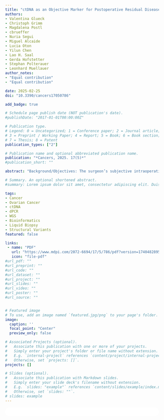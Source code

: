 ```yaml
---
title: "ctDNA as an Objective Marker for Postoperative Residual Disease in Primary Advanced High-Grade Serous Ovarian Cancer"
authors:
- Valentina Glueck
- Christoph Grimm
- Magdalena Postl
- cbrueffer
- Nuria Segui
- Miguel Alcaide
- Lucia Oton
- Yilun Chen
- Lao H. Saal
- Gerda Hofstetter
- Stephan Polterauer
- Leonhard Muellauer
author_notes:
- "Equal contribution"
- "Equal contribution"

date: 2025-02-25
doi: "10.3390/cancers17050786"

add_badge: true

# Schedule page publish date (NOT publication's date).
#publishDate: "2017-01-01T00:00:00Z"

# Publication type.
# Legend: 0 = Uncategorized; 1 = Conference paper; 2 = Journal article;
# 3 = Preprint / Working Paper; 4 = Report; 5 = Book; 6 = Book section;
# 7 = Thesis; 8 = Patent
publication_types: ["2"]

# Publication name and optional abbreviated publication name.
publication: "*Cancers, 2025. 17(5)*"
#publication_short: ""

abstract: "Background/Objectives: The surgeon’s subjective intraoperative evaluation is the standard of care to assess postoperative residual disease (RD) in advanced epithelial ovarian cancer (EOC). We investigated the feasibility of ctDNA as an objective marker for postoperative RD. Methods: This prospective study included 27 patients with advanced ovarian cancer (FIGO IIIA1–IVB) who underwent primary surgery between July 2021 and July 2022. Blood samples were analyzed preoperatively and on days 2 (d2) and 10 (d10) postoperatively. Low-coverage whole genome sequencing (WGS) was used to identify structural variants (SVs) at single-base pair resolution, single nucleotide variants (SNVs), and indels in tumor tissue to develop personalized, tumor-informed digital polymerase chain reaction (dPCR) fingerprint assays for each patient. Results: dPCR fingerprint assays were successfully developed for all patients by identifying one to eight SVs/SNVs per patient. ctDNA was detected in 96% (n = 26/27) of patients preoperatively and in 81% (n = 22/27) of patients at d10. Median ctDNA levels at d10 were significantly higher in patients with postoperative RD (median 367.38 copies (cps)/mL, 2.84% variant allele frequency; VAF) than in patients without postoperative RD (median 0.92 cps/mL, 0.017% VAF, p < 0.001). In patients with postoperative RD, ctDNA levels increased from the preoperative stage to d10 in seven out of eight patients (p = 0.016). In patients with complete tumor resection, ctDNA levels decreased from the preoperative stage to d10 in 17/19 patients (p < 0.001). Conclusions: A tumor-informed personalized ctDNA approach demonstrated feasibility, providing extremely high detection rates pre- and postoperatively. These results indicate that this approach could potentially be used for postoperative RD assessment in patients with primary advanced EOC."

# Summary. An optional shortened abstract.
#summary: Lorem ipsum dolor sit amet, consectetur adipiscing elit. Duis posuere tellus ac convallis placerat. Proin tincidunt magna sed ex sollicitudin condimentum.

tags:
- Cancer
- Ovarian Cancer
- ctDNA
- dPCR
- WGS
- Bioinformatics
- Liquid Biopsy
- Structural Variants
featured: false

links:
 - name: "PDF"
   url: "https://www.mdpi.com/2072-6694/17/5/786/pdf?version=1740482895"
   icon: "file-pdf"
#url_pdf: ""
#url_preprint: ""
#url_code: ""
#url_dataset: ""
#url_project: ""
#url_slides: ""
#url_video: ""
#url_poster: ""
#url_source: ""


# Featured image
# To use, add an image named `featured.jpg/png` to your page's folder. 
image:
  caption: ''
  focal_point: "Center"
  preview_only: false

# Associated Projects (optional).
#   Associate this publication with one or more of your projects.
#   Simply enter your project's folder or file name without extension.
#   E.g. `internal-project` references `content/project/internal-project/index.md`.
#   Otherwise, set `projects: []`.
projects: []

# Slides (optional).
#   Associate this publication with Markdown slides.
#   Simply enter your slide deck's filename without extension.
#   E.g. `slides: "example"` references `content/slides/example/index.md`.
#   Otherwise, set `slides: ""`.
# slides: example
---
```


<html>
  <style>
    section {
        background: white;
        color: black;
        border-radius: 1em;
        padding: 1em;
        left: 50% }
    #inner {
        display: inline-block;
        display: flex;
        align-items: center;
        justify-content: center }
  </style>
  <section>
    <div id="inner">
      <script type='text/javascript' src='https://d1bxh8uas1mnw7.cloudfront.net/assets/embed.js'></script>
        <span style="float:left";
          class="__dimensions_badge_embed__"
          data-doi="https://doi.org/10.3390/cancers17050786"
          data-hide-zero-citations="true"
          data-legend="always">
        </span>
      <script async src="https://badge.dimensions.ai/badge.js" charset="utf-8"></script>
        <div style="float:right";
          data-link-target="_blank"
          data-badge-details="right"
          data-badge-type="medium-donut"
          data-doi="https://doi.org/10.3390/cancers17050786"
          data-condensed="true"
          data-hide-no-mentions="true"
          class="altmetric-embed">
        </div>
    </div>
  </section>
